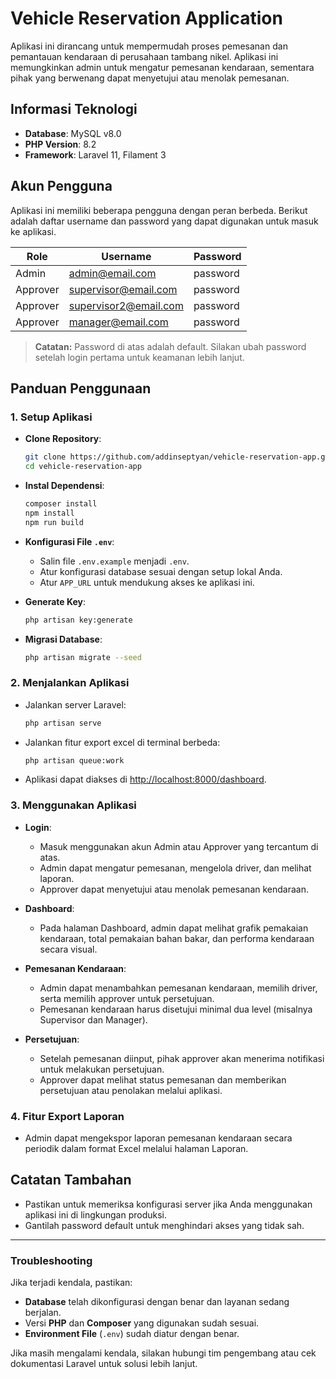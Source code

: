 # Vehicle Reservation Application

Aplikasi ini dirancang untuk mempermudah proses pemesanan dan pemantauan kendaraan di perusahaan tambang nikel. Aplikasi ini memungkinkan admin untuk mengatur pemesanan kendaraan, sementara pihak yang berwenang dapat menyetujui atau menolak pemesanan.

## Informasi Teknologi

-   **Database**: MySQL v8.0
-   **PHP Version**: 8.2
-   **Framework**: Laravel 11, Filament 3

## Akun Pengguna

Aplikasi ini memiliki beberapa pengguna dengan peran berbeda. Berikut adalah daftar username dan password yang dapat digunakan untuk masuk ke aplikasi.

| Role     | Username              | Password |
| -------- | --------------------- | -------- |
| Admin    | admin@email.com       | password |
| Approver | supervisor@email.com  | password |
| Approver | supervisor2@email.com | password |
| Approver | manager@email.com     | password |

> **Catatan:** Password di atas adalah default. Silakan ubah password setelah login pertama untuk keamanan lebih lanjut.

## Panduan Penggunaan

### 1. Setup Aplikasi

-   **Clone Repository**:

    ```bash
    git clone https://github.com/addinseptyan/vehicle-reservation-app.git
    cd vehicle-reservation-app
    ```

-   **Instal Dependensi**:

    ```bash
    composer install
    npm install
    npm run build
    ```

-   **Konfigurasi File `.env`**:

    -   Salin file `.env.example` menjadi `.env`.
    -   Atur konfigurasi database sesuai dengan setup lokal Anda.
    -   Atur `APP_URL` untuk mendukung akses ke aplikasi ini.

-   **Generate Key**:

    ```bash
    php artisan key:generate
    ```

-   **Migrasi Database**:
    ```bash
    php artisan migrate --seed
    ```

### 2. Menjalankan Aplikasi

-   Jalankan server Laravel:

    ```bash
    php artisan serve
    ```

-   Jalankan fitur export excel di terminal berbeda:

    ```bash
    php artisan queue:work
    ```

-   Aplikasi dapat diakses di [http://localhost:8000/dashboard](http://localhost:8000/dashboard).

### 3. Menggunakan Aplikasi

-   **Login**:

    -   Masuk menggunakan akun Admin atau Approver yang tercantum di atas.
    -   Admin dapat mengatur pemesanan, mengelola driver, dan melihat laporan.
    -   Approver dapat menyetujui atau menolak pemesanan kendaraan.

-   **Dashboard**:

    -   Pada halaman Dashboard, admin dapat melihat grafik pemakaian kendaraan, total pemakaian bahan bakar, dan performa kendaraan secara visual.

-   **Pemesanan Kendaraan**:

    -   Admin dapat menambahkan pemesanan kendaraan, memilih driver, serta memilih approver untuk persetujuan.
    -   Pemesanan kendaraan harus disetujui minimal dua level (misalnya Supervisor dan Manager).

-   **Persetujuan**:
    -   Setelah pemesanan diinput, pihak approver akan menerima notifikasi untuk melakukan persetujuan.
    -   Approver dapat melihat status pemesanan dan memberikan persetujuan atau penolakan melalui aplikasi.

### 4. Fitur Export Laporan

-   Admin dapat mengekspor laporan pemesanan kendaraan secara periodik dalam format Excel melalui halaman Laporan.

## Catatan Tambahan

-   Pastikan untuk memeriksa konfigurasi server jika Anda menggunakan aplikasi ini di lingkungan produksi.
-   Gantilah password default untuk menghindari akses yang tidak sah.

---

### Troubleshooting

Jika terjadi kendala, pastikan:

-   **Database** telah dikonfigurasi dengan benar dan layanan sedang berjalan.
-   Versi **PHP** dan **Composer** yang digunakan sudah sesuai.
-   **Environment File** (`.env`) sudah diatur dengan benar.

Jika masih mengalami kendala, silakan hubungi tim pengembang atau cek dokumentasi Laravel untuk solusi lebih lanjut.
